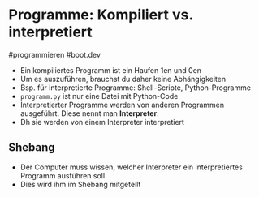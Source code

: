 # Programme: Kompiliert vs. interpretiert

#programmieren #boot.dev

- Ein kompiliertes Programm ist ein Haufen 1en und 0en
- Um es auszuführen, brauchst du daher keine Abhängigkeiten
- Bsp. für interpretierte Programme: Shell-Scripte, Python-Programme
- `programm.py` ist nur eine Datei mit Python-Code
- Interpretierter Programme werden von anderen Programmen ausgeführt. Diese nennt man __Interpreter__.
- Dh sie werden von einem Interpreter interpretiert

## Shebang
- Der Computer muss wissen, welcher Interpreter ein interpretiertes Programm ausführen soll
- Dies wird ihm im Shebang mitgeteilt
